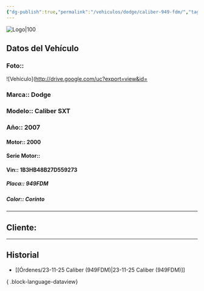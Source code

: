 ```yaml
---
{"dg-publish":true,"permalink":"/vehiculos/dodge/caliber-949-fdm/","tags":["Dodge"]}
---
```


![Logo|100](http://drive.google.com/uc?export=view&id=137fl3TIZ0-PU8b-Pt0bsjclwHub_u78G)

## Datos del Vehículo 
### Foto:: 
![Vehículo](http://drive.google.com/uc?export=view&id=

### Marca:: Dodge
### Modelo:: Caliber SXT
### Año:: 2007
#### Motor:: 2000
#### Serie Motor:: 
#### Vin:: 1B3HB48B27D559273
##### Placa:: 949FDM
##### Color:: Corinto
---

## Cliente:



---

## Historial

- [[Órdenes/23-11-25 Caliber (949FDM)\|23-11-25 Caliber (949FDM)]]

{ .block-language-dataview} 